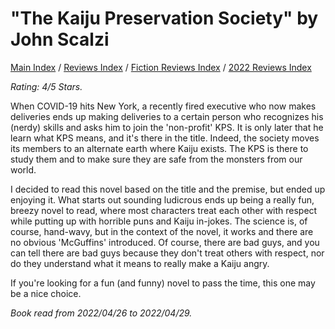 # "The Kaiju Preservation Society" by John Scalzi

[Main Index](../../../README.md) / [Reviews Index](../../README.md) / [Fiction Reviews Index](../README.md) / [2022 Reviews Index](README.md)

*Rating: 4/5 Stars.*

When COVID-19 hits New York, a recently fired executive who now makes deliveries ends up making deliveries to a certain person who recognizes his (nerdy) skills and asks him to join the 'non-profit' KPS. It is only later that he learn what KPS means, and it's there in the title. Indeed, the society moves its members to an alternate earth where Kaiju exists. The KPS is there to study them and to make sure they are safe from the monsters from our world.

I decided to read this novel based on the title and the premise, but ended up enjoying it. What starts out sounding ludicrous ends up being a really fun, breezy novel to read, where most characters treat each other with respect while putting up with horrible puns and Kaiju in-jokes. The science is, of course, hand-wavy, but in the context of the novel, it works and there are no obvious 'McGuffins' introduced. Of course, there are bad guys, and you can tell there are bad guys because they don't treat others with respect, nor do they understand what it means to really make a Kaiju angry.

If you're looking for a fun (and funny) novel to pass the time, this one may be a nice choice.

*Book read from 2022/04/26 to 2022/04/29.*
